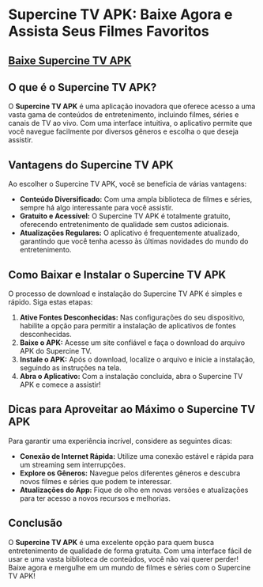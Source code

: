 # Supercine TV APK: Baixe Agora e Assista Seus Filmes Favoritos

## [Baixe Supercine TV APK](https://modmeme.com/pt/supercine-tv/)

## O que é o Supercine TV APK?

O **Supercine TV APK** é uma aplicação inovadora que oferece acesso a uma vasta gama de conteúdos de entretenimento, incluindo filmes, séries e canais de TV ao vivo. Com uma interface intuitiva, o aplicativo permite que você navegue facilmente por diversos gêneros e escolha o que deseja assistir.

## Vantagens do Supercine TV APK

Ao escolher o Supercine TV APK, você se beneficia de várias vantagens:

- **Conteúdo Diversificado:** Com uma ampla biblioteca de filmes e séries, sempre há algo interessante para você assistir.
- **Gratuito e Acessível:** O Supercine TV APK é totalmente gratuito, oferecendo entretenimento de qualidade sem custos adicionais.
- **Atualizações Regulares:** O aplicativo é frequentemente atualizado, garantindo que você tenha acesso às últimas novidades do mundo do entretenimento.

## Como Baixar e Instalar o Supercine TV APK

O processo de download e instalação do Supercine TV APK é simples e rápido. Siga estas etapas:

1. **Ative Fontes Desconhecidas:** Nas configurações do seu dispositivo, habilite a opção para permitir a instalação de aplicativos de fontes desconhecidas.
2. **Baixe o APK:** Acesse um site confiável e faça o download do arquivo APK do Supercine TV.
3. **Instale o APK:** Após o download, localize o arquivo e inicie a instalação, seguindo as instruções na tela.
4. **Abra o Aplicativo:** Com a instalação concluída, abra o Supercine TV APK e comece a assistir!

## Dicas para Aproveitar ao Máximo o Supercine TV APK

Para garantir uma experiência incrível, considere as seguintes dicas:

- **Conexão de Internet Rápida:** Utilize uma conexão estável e rápida para um streaming sem interrupções.
- **Explore os Gêneros:** Navegue pelos diferentes gêneros e descubra novos filmes e séries que podem te interessar.
- **Atualizações do App:** Fique de olho em novas versões e atualizações para ter acesso a novos recursos e melhorias.

## Conclusão

O **Supercine TV APK** é uma excelente opção para quem busca entretenimento de qualidade de forma gratuita. Com uma interface fácil de usar e uma vasta biblioteca de conteúdos, você não vai querer perder! Baixe agora e mergulhe em um mundo de filmes e séries com o Supercine TV APK!
